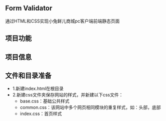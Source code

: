 ## Form Validator 

通过HTML和CSS实现小兔鲜儿商城pc客户端前端静态页面



## 项目功能

## 项目信息

##  文件和目录准备<br>

- 1.新建index.html在根目录
- 2.新建css文件夹保存网站的样式，并新建以下css文件：
  - base.css：基础公共样式
  - common.css：该网站中多个网页相同模块的重复样式，如：头部，底部
  - index.css：首页样式
